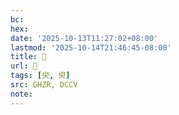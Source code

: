 ```yaml
---
bc:
hex:
date: '2025-10-13T11:27:02+08:00'
lastmod: '2025-10-14T21:46:45-08:00'
title: 󰕊
url: 󰕊
tags: [臾, 臾]
src: GHZR, DCCV
note:
---
```

